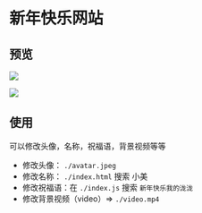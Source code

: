 # 新年快乐网站

## 预览

![](https://cdn.nlark.com/yuque/0/2024/png/21765913/1706521458852-2459747c-2bcf-46f9-942c-3306c02b4054.png?x-oss-process=image%2Fresize%2Cw_1152%2Climit_0)

![](https://cdn.nlark.com/yuque/0/2024/png/21765913/1706521490557-e8bdcf1b-3773-4344-a359-d8216f6423d8.png?x-oss-process=image%2Fresize%2Cw_1152%2Climit_0)

## 使用
可以修改头像，名称，祝福语，背景视频等等
- 修改头像： `./avatar.jpeg`
- 修改名称： `./index.html` 搜索 小美
- 修改祝福语：在 `./index.js` 搜索 `新年快乐我的泷泷`
- 修改背景视频（video）=> `./video.mp4`



